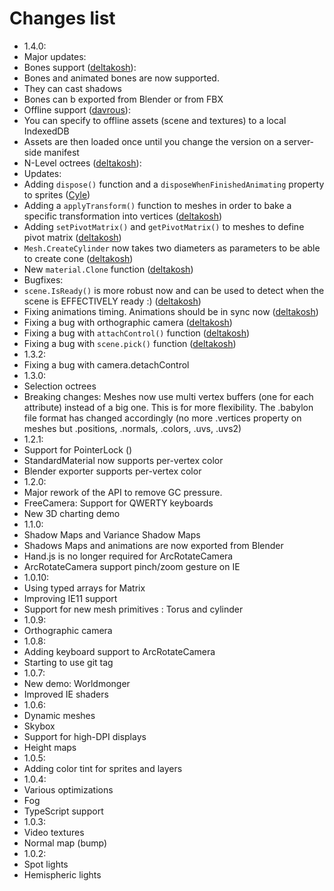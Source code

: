 Changes list
============
- 1.4.0:
 - Major updates:
  - Bones support ([deltakosh](http://www.github.com/deltakosh)): 
   - Bones and animated bones are now supported.
   - They can cast shadows
   - Bones can b exported from Blender or from FBX
  - Offline support ([davrous](https://github.com/davrous)):
   - You can specify to offline assets (scene and textures) to a local IndexedDB
   - Assets are then loaded once until you change the version on a server-side manifest
  - N-Level octrees ([deltakosh](http://www.github.com/deltakosh)):
 - Updates:
  - Adding ```dispose()``` function and a ```disposeWhenFinishedAnimating``` property to sprites ([Cyle](http://github.com/CYle/))
  - Adding a ```applyTransform()``` function to meshes in order to bake a specific transformation into vertices ([deltakosh](http://www.github.com/deltakosh))
  - Adding ```setPivotMatrix()``` and ```getPivotMatrix()``` to meshes to define pivot matrix ([deltakosh](http://www.github.com/deltakosh))
  - ```Mesh.CreateCylinder``` now takes two diameters as parameters to be able to create cone ([deltakosh](http://www.github.com/deltakosh)) 
  - New ```material.Clone``` function ([deltakosh](http://www.github.com/deltakosh)) 
 - Bugfixes:
  - ```scene.IsReady()``` is more robust now and can be used to detect when the scene is EFFECTIVELY ready :) ([deltakosh](http://www.github.com/deltakosh))
  - Fixing animations timing. Animations should be in sync now ([deltakosh](http://www.github.com/deltakosh))
  - Fixing a bug with orthographic camera ([deltakosh](http://www.github.com/deltakosh))
  - Fixing a bug with ```attachControl()``` function ([deltakosh](http://www.github.com/deltakosh))
  - Fixing a bug with ```scene.pick()``` function ([deltakosh](http://www.github.com/deltakosh))
- 1.3.2:
 - Fixing a bug with camera.detachControl
- 1.3.0:
 - Selection octrees
 - Breaking changes: Meshes now use multi vertex buffers (one for each attribute) instead of a big one. This is for more flexibility. The .babylon file format has changed accordingly (no more .vertices property on meshes but .positions, .normals, .colors, .uvs, .uvs2)
- 1.2.1:
 - Support for PointerLock ()
 - StandardMaterial now supports per-vertex color
 - Blender exporter supports per-vertex color
- 1.2.0:
 - Major rework of the API to remove GC pressure.
 - FreeCamera: Support for QWERTY keyboards
 - New 3D charting demo
- 1.1.0:
 - Shadow Maps and Variance Shadow Maps
 - Shadows Maps and animations are now exported from Blender
 - Hand.js is no longer required for ArcRotateCamera
 - ArcRotateCamera support pinch/zoom gesture on IE
- 1.0.10:
 - Using typed arrays for Matrix
 - Improving IE11 support
 - Support for new mesh primitives : Torus and cylinder
- 1.0.9:
 - Orthographic camera
- 1.0.8:
 - Adding keyboard support to ArcRotateCamera
 - Starting to use git tag
- 1.0.7:
 - New demo: Worldmonger
 - Improved IE shaders
- 1.0.6:
 - Dynamic meshes
 - Skybox
 - Support for high-DPI displays
 - Height maps
- 1.0.5:
 - Adding color tint for sprites and layers
- 1.0.4:
 - Various optimizations
 - Fog
 - TypeScript support
- 1.0.3:
 - Video textures
 - Normal map (bump) 
- 1.0.2:
 - Spot lights
 - Hemispheric lights